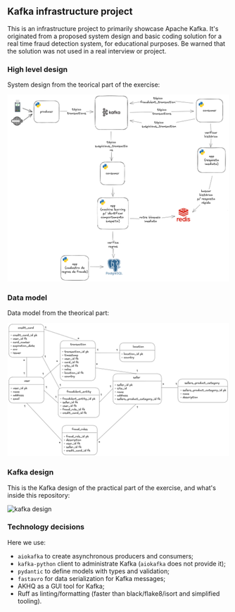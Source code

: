 ## Kafka infrastructure project

This is an infrastructure project to primarily showcase Apache Kafka. It's originated
from a proposed system design and basic coding solution for a real time fraud detection
system, for educational purposes. Be warned that the solution was not used in a real
interview or project.

### High level design

System design from the teorical part of the exercise:

![high level design](highleveldesign.png)

### Data model

Data model from the theorical part:

![data model](datamodel.png)

### Kafka design

This is the Kafka design of the practical part of the exercise, and what's inside this
repository:

![kafka design](kafkadesign.png)

### Technology decisions

Here we use:

- `aiokafka` to create asynchronous producers and consumers;
- `kafka-python` client to administrate Kafka (`aiokafka` does not provide it);
- `pydantic` to define models with types and validation;
- `fastavro` for data serialization for Kafka messages;
- AKHQ as a GUI tool for Kafka;
- Ruff as linting/formatting (faster than black/flake8/isort and simplified tooling).

